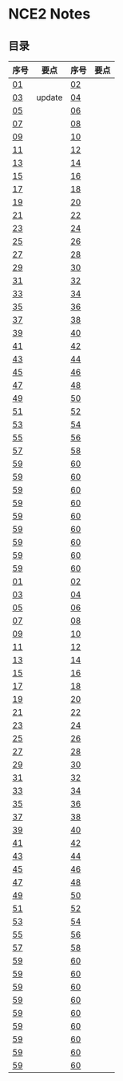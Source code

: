 # **NCE2 Notes**  
## **目录**

|  序号  |  要点  |  序号  |  要点  |
|----|----|----|----|
| [01](https://moodhappy.github.io/moodHappy.gitHub.io-nce/nce2/01.html)|  | [02](https://moodhappy.github.io/moodHappy.gitHub.io-nce/nce2/02.html)|  |
| [03](https://moodhappy.github.io/moodHappy.gitHub.io-nce/nce2/03.html)| update | [04](https://moodhappy.github.io/moodHappy.gitHub.io-nce/nce2/04.html)|  |
| [05](https://moodhappy.github.io/moodHappy.gitHub.io-nce/nce2/05.html)|  | [06](https://moodhappy.github.io/moodHappy.gitHub.io-nce/nce2/06.html)|  |
| [07](https://moodhappy.github.io/moodHappy.gitHub.io-nce/nce2/07.html)|  | [08](https://moodhappy.github.io/moodHappy.gitHub.io-nce/nce2/08.html)|  |
| [09](https://moodhappy.github.io/moodHappy.gitHub.io-nce/nce2/09.html)|  | [10](https://moodhappy.github.io/moodHappy.gitHub.io-nce/nce2/10.html)|  |
| [11](https://moodhappy.github.io/moodHappy.gitHub.io-nce/nce2/11.html)|  | [12](https://moodhappy.github.io/moodHappy.gitHub.io-nce/nce2/12.html)|  |
| [13](https://moodhappy.github.io/moodHappy.gitHub.io-nce/nce2/13.html)|  | [14](https://moodhappy.github.io/moodHappy.gitHub.io-nce/nce2/14.html)|  |
| [15](https://moodhappy.github.io/moodHappy.gitHub.io-nce/nce2/15.html)|  | [16](https://moodhappy.github.io/moodHappy.gitHub.io-nce/nce2/16.html)|  |
| [17](https://moodhappy.github.io/moodHappy.gitHub.io-nce/nce2/17.html)|  | [18](https://moodhappy.github.io/moodHappy.gitHub.io-nce/nce2/18.html)|  |
| [19](https://moodhappy.github.io/moodHappy.gitHub.io-nce/nce2/19.html)|  | [20](https://moodhappy.github.io/moodHappy.gitHub.io-nce/nce2/20.html)|  |
| [21](https://moodhappy.github.io/moodHappy.gitHub.io-nce/nce2/21.html)|  | [22](https://moodhappy.github.io/moodHappy.gitHub.io-nce/nce2/22.html)|  |
| [23](https://moodhappy.github.io/moodHappy.gitHub.io-nce/nce2/23.html)|  | [24](https://moodhappy.github.io/moodHappy.gitHub.io-nce/nce2/24.html)|  |
| [25](https://moodhappy.github.io/moodHappy.gitHub.io-nce/nce2/25.html)|  | [26](https://moodhappy.github.io/moodHappy.gitHub.io-nce/nce2/26.html)|  |
| [27](https://moodhappy.github.io/moodHappy.gitHub.io-nce/nce2/27.html)|  | [28](https://moodhappy.github.io/moodHappy.gitHub.io-nce/nce2/28.html)|  |
| [29](https://moodhappy.github.io/moodHappy.gitHub.io-nce/nce2/29.html)|  | [30](https://moodhappy.github.io/moodHappy.gitHub.io-nce/nce2/30.html)|  |
|[31](https://moodhappy.github.io/moodHappy.gitHub.io-nce/nce2/31.html)|  | [32](https://moodhappy.github.io/moodHappy.gitHub.io-nce/nce2/32.html)|  |
| [33](https://moodhappy.github.io/moodHappy.gitHub.io-nce/nce2/33.html)|  | [34](https://moodhappy.github.io/moodHappy.gitHub.io-nce/nce2/34.html)|  |
| [35](https://moodhappy.github.io/moodHappy.gitHub.io-nce/nce2/35.html)|  | [36](https://moodhappy.github.io/moodHappy.gitHub.io-nce/nce2/36.html)|  |
| [37](https://moodhappy.github.io/moodHappy.gitHub.io-nce/nce2/37.html)|  | [38](https://moodhappy.github.io/moodHappy.gitHub.io-nce/nce2/38.html)|  |
| [39](https://moodhappy.github.io/moodHappy.gitHub.io-nce/nce2/39.html)|  | [40](https://moodhappy.github.io/moodHappy.gitHub.io-nce/nce2/40.html)|  |
| [41](https://moodhappy.github.io/moodHappy.gitHub.io-nce/nce2/41.html)|  | [42](https://moodhappy.github.io/moodHappy.gitHub.io-nce/nce2/42.html)|  |
| [43](https://moodhappy.github.io/moodHappy.gitHub.io-nce/nce2/43.html)|  | [44](https://moodhappy.github.io/moodHappy.gitHub.io-nce/nce2/44.html)|  |
| [45](https://moodhappy.github.io/moodHappy.gitHub.io-nce/nce2/45.html)|  | [46](https://moodhappy.github.io/moodHappy.gitHub.io-nce/nce2/46.html)|  |
| [47](https://moodhappy.github.io/moodHappy.gitHub.io-nce/nce2/47.html)|  | [48](https://moodhappy.github.io/moodHappy.gitHub.io-nce/nce2/48.html)|  |
| [49](https://moodhappy.github.io/moodHappy.gitHub.io-nce/nce2/49.html)|  | [50](https://moodhappy.github.io/moodHappy.gitHub.io-nce/nce2/50.html)|  |
| [51](https://moodhappy.github.io/moodHappy.gitHub.io-nce/nce2/51.html)|  | [52](https://moodhappy.github.io/moodHappy.gitHub.io-nce/nce2/52.html)|  |
| [53](https://moodhappy.github.io/moodHappy.gitHub.io-nce/nce2/53.html)|  | [54](https://moodhappy.github.io/moodHappy.gitHub.io-nce/nce2/54.html)|  |
| [55](https://moodhappy.github.io/moodHappy.gitHub.io-nce/nce2/55.html)|  | [56](https://moodhappy.github.io/moodHappy.gitHub.io-nce/nce2/56.html)|  |
| [57](https://moodhappy.github.io/moodHappy.gitHub.io-nce/nce2/57.html)|  | [58](https://moodhappy.github.io/moodHappy.gitHub.io-nce/nce2/58.html)|  |
| [59](https://moodhappy.github.io/moodHappy.gitHub.io-nce/nce2/59.html)|  | [60](https://moodhappy.github.io/moodHappy.gitHub.io-nce/nce2/60.html)|  |
| [59](https://moodhappy.github.io/moodHappy.gitHub.io-nce/nce2/59.html)|  | [60](https://moodhappy.github.io/moodHappy.gitHub.io-nce/nce2/60.html)|  |
| [59](https://moodhappy.github.io/moodHappy.gitHub.io-nce/nce2/59.html)|  | [60](https://moodhappy.github.io/moodHappy.gitHub.io-nce/nce2/60.html)|  |
| [59](https://moodhappy.github.io/moodHappy.gitHub.io-nce/nce2/59.html)|  | [60](https://moodhappy.github.io/moodHappy.gitHub.io-nce/nce2/60.html)|  |
| [59](https://moodhappy.github.io/moodHappy.gitHub.io-nce/nce2/59.html)|  | [60](https://moodhappy.github.io/moodHappy.gitHub.io-nce/nce2/60.html)|  |
| [59](https://moodhappy.github.io/moodHappy.gitHub.io-nce/nce2/59.html)|  | [60](https://moodhappy.github.io/moodHappy.gitHub.io-nce/nce2/60.html)|  |
| [59](https://moodhappy.github.io/moodHappy.gitHub.io-nce/nce2/59.html)|  | [60](https://moodhappy.github.io/moodHappy.gitHub.io-nce/nce2/60.html)|  |
| [59](https://moodhappy.github.io/moodHappy.gitHub.io-nce/nce2/59.html)|  | [60](https://moodhappy.github.io/moodHappy.gitHub.io-nce/nce2/60.html)|  |
| [59](https://moodhappy.github.io/moodHappy.gitHub.io-nce/nce2/59.html)|  | [60](https://moodhappy.github.io/moodHappy.gitHub.io-nce/nce2/60.html)|  |
| [01](https://moodhappy.github.io/moodHappy.gitHub.io-nce/nce2/01.html)|  | [02](https://moodhappy.github.io/moodHappy.gitHub.io-nce/nce2/02.html)|  |
| [03](https://moodhappy.github.io/moodHappy.gitHub.io-nce/nce2/03.html)|  | [04](https://moodhappy.github.io/moodHappy.gitHub.io-nce/nce2/04.html)|  |
| [05](https://moodhappy.github.io/moodHappy.gitHub.io-nce/nce2/05.html)|  | [06](https://moodhappy.github.io/moodHappy.gitHub.io-nce/nce2/06.html)|  |
| [07](https://moodhappy.github.io/moodHappy.gitHub.io-nce/nce2/07.html)|  | [08](https://moodhappy.github.io/moodHappy.gitHub.io-nce/nce2/08.html)|  |
| [09](https://moodhappy.github.io/moodHappy.gitHub.io-nce/nce2/09.html)|  | [10](https://moodhappy.github.io/moodHappy.gitHub.io-nce/nce2/10.html)|  |
| [11](https://moodhappy.github.io/moodHappy.gitHub.io-nce/nce2/11.html)|  | [12](https://moodhappy.github.io/moodHappy.gitHub.io-nce/nce2/12.html)|  |
| [13](https://moodhappy.github.io/moodHappy.gitHub.io-nce/nce2/13.html)|  | [14](https://moodhappy.github.io/moodHappy.gitHub.io-nce/nce2/14.html)|  |
| [15](https://moodhappy.github.io/moodHappy.gitHub.io-nce/nce2/15.html)|  | [16](https://moodhappy.github.io/moodHappy.gitHub.io-nce/nce2/16.html)|  |
| [17](https://moodhappy.github.io/moodHappy.gitHub.io-nce/nce2/17.html)|  | [18](https://moodhappy.github.io/moodHappy.gitHub.io-nce/nce2/18.html)|  |
| [19](https://moodhappy.github.io/moodHappy.gitHub.io-nce/nce2/19.html)|  | [20](https://moodhappy.github.io/moodHappy.gitHub.io-nce/nce2/20.html)|  |
| [21](https://moodhappy.github.io/moodHappy.gitHub.io-nce/nce2/21.html)|  | [22](https://moodhappy.github.io/moodHappy.gitHub.io-nce/nce2/22.html)|  |
| [23](https://moodhappy.github.io/moodHappy.gitHub.io-nce/nce2/23.html)|  | [24](https://moodhappy.github.io/moodHappy.gitHub.io-nce/nce2/24.html)|  |
| [25](https://moodhappy.github.io/moodHappy.gitHub.io-nce/nce2/25.html)|  | [26](https://moodhappy.github.io/moodHappy.gitHub.io-nce/nce2/26.html)|  |
| [27](https://moodhappy.github.io/moodHappy.gitHub.io-nce/nce2/27.html)|  | [28](https://moodhappy.github.io/moodHappy.gitHub.io-nce/nce2/28.html)|  |
| [29](https://moodhappy.github.io/moodHappy.gitHub.io-nce/nce2/29.html)|  | [30](https://moodhappy.github.io/moodHappy.gitHub.io-nce/nce2/30.html)|  |
|[31](https://moodhappy.github.io/moodHappy.gitHub.io-nce/nce2/31.html)|  | [32](https://moodhappy.github.io/moodHappy.gitHub.io-nce/nce2/32.html)|  |
| [33](https://moodhappy.github.io/moodHappy.gitHub.io-nce/nce2/33.html)|  | [34](https://moodhappy.github.io/moodHappy.gitHub.io-nce/nce2/34.html)|  |
| [35](https://moodhappy.github.io/moodHappy.gitHub.io-nce/nce2/35.html)|  | [36](https://moodhappy.github.io/moodHappy.gitHub.io-nce/nce2/36.html)|  |
| [37](https://moodhappy.github.io/moodHappy.gitHub.io-nce/nce2/37.html)|  | [38](https://moodhappy.github.io/moodHappy.gitHub.io-nce/nce2/38.html)|  |
| [39](https://moodhappy.github.io/moodHappy.gitHub.io-nce/nce2/39.html)|  | [40](https://moodhappy.github.io/moodHappy.gitHub.io-nce/nce2/40.html)|  |
| [41](https://moodhappy.github.io/moodHappy.gitHub.io-nce/nce2/41.html)|  | [42](https://moodhappy.github.io/moodHappy.gitHub.io-nce/nce2/42.html)|  |
| [43](https://moodhappy.github.io/moodHappy.gitHub.io-nce/nce2/43.html)|  | [44](https://moodhappy.github.io/moodHappy.gitHub.io-nce/nce2/44.html)|  |
| [45](https://moodhappy.github.io/moodHappy.gitHub.io-nce/nce2/45.html)|  | [46](https://moodhappy.github.io/moodHappy.gitHub.io-nce/nce2/46.html)|  |
| [47](https://moodhappy.github.io/moodHappy.gitHub.io-nce/nce2/47.html)|  | [48](https://moodhappy.github.io/moodHappy.gitHub.io-nce/nce2/48.html)|  |
| [49](https://moodhappy.github.io/moodHappy.gitHub.io-nce/nce2/49.html)|  | [50](https://moodhappy.github.io/moodHappy.gitHub.io-nce/nce2/50.html)|  |
| [51](https://moodhappy.github.io/moodHappy.gitHub.io-nce/nce2/51.html)|  | [52](https://moodhappy.github.io/moodHappy.gitHub.io-nce/nce2/52.html)|  |
| [53](https://moodhappy.github.io/moodHappy.gitHub.io-nce/nce2/53.html)|  | [54](https://moodhappy.github.io/moodHappy.gitHub.io-nce/nce2/54.html)|  |
| [55](https://moodhappy.github.io/moodHappy.gitHub.io-nce/nce2/55.html)|  | [56](https://moodhappy.github.io/moodHappy.gitHub.io-nce/nce2/56.html)|  |
| [57](https://moodhappy.github.io/moodHappy.gitHub.io-nce/nce2/57.html)|  | [58](https://moodhappy.github.io/moodHappy.gitHub.io-nce/nce2/58.html)|  |
| [59](https://moodhappy.github.io/moodHappy.gitHub.io-nce/nce2/59.html)|  | [60](https://moodhappy.github.io/moodHappy.gitHub.io-nce/nce2/60.html)|  |
| [59](https://moodhappy.github.io/moodHappy.gitHub.io-nce/nce2/59.html)|  | [60](https://moodhappy.github.io/moodHappy.gitHub.io-nce/nce2/60.html)|  |
| [59](https://moodhappy.github.io/moodHappy.gitHub.io-nce/nce2/59.html)|  | [60](https://moodhappy.github.io/moodHappy.gitHub.io-nce/nce2/60.html)|  |
| [59](https://moodhappy.github.io/moodHappy.gitHub.io-nce/nce2/59.html)|  | [60](https://moodhappy.github.io/moodHappy.gitHub.io-nce/nce2/60.html)|  |
| [59](https://moodhappy.github.io/moodHappy.gitHub.io-nce/nce2/59.html)|  | [60](https://moodhappy.github.io/moodHappy.gitHub.io-nce/nce2/60.html)|  |
| [59](https://moodhappy.github.io/moodHappy.gitHub.io-nce/nce2/59.html)|  | [60](https://moodhappy.github.io/moodHappy.gitHub.io-nce/nce2/60.html)|  |
| [59](https://moodhappy.github.io/moodHappy.gitHub.io-nce/nce2/59.html)|  | [60](https://moodhappy.github.io/moodHappy.gitHub.io-nce/nce2/60.html)|  |
| [59](https://moodhappy.github.io/moodHappy.gitHub.io-nce/nce2/59.html)|  | [60](https://moodhappy.github.io/moodHappy.gitHub.io-nce/nce2/60.html)|  |
| [59](https://moodhappy.github.io/moodHappy.gitHub.io-nce/nce2/59.html)|  | [60](https://moodhappy.github.io/moodHappy.gitHub.io-nce/nce2/60.html)|  |